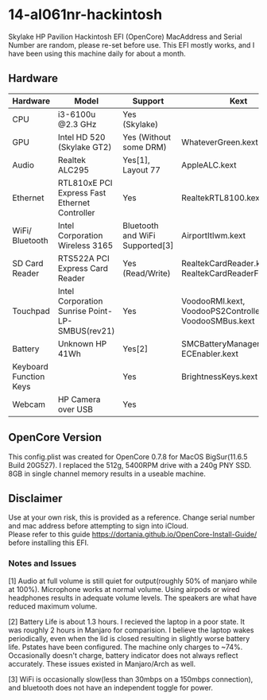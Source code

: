 # 14-al061nr-hackintosh
Skylake HP Pavilion Hackintosh EFI (OpenCore)
MacAddress and Serial Number are random, please re-set before use.  This EFI mostly works, and I have been using this machine daily for about a month.  

## Hardware ##

| Hardware               | Model                                           | Support                          | Kext                                                       |
|------------------------|-------------------------------------------------|----------------------------------|------------------------------------------------------------|
| CPU                    | i3-6100u @2.3 GHz                               | Yes (Skylake)                    |                                                            |
| GPU                    | Intel HD 520 (Skylake GT2)                      | Yes (Without some DRM)           | WhateverGreen.kext                                         |
| Audio                  | Realtek ALC295                                  | Yes[1], Layout 77                | AppleALC.kext                                              |
| Ethernet               | RTL810xE PCI Express Fast Ethernet Controller   | Yes                              | RealtekRTL8100.kext                                        |
| WiFi/ Bluetooth        | Intel Corporation Wireless 3165                 | Bluetooth and WiFi Supported[3]  | AirportItlwm.kext                                          |
| SD Card Reader         | RTS522A PCI Express Card Reader                 | Yes (Read/Write)                 | RealtekCardReader.kext and RealtekCardReaderFriend.kext    |
| Touchpad               | Intel Corporation Sunrise Point-LP-SMBUS(rev21) | Yes                              | VoodooRMI.kext, VoodooPS2Controller.kext, VoodooSMBus.kext |
| Battery                | Unknown HP 41Wh                                 | Yes[2]                           | SMCBatteryManager.kext, ECEnabler.kext                     |
| Keyboard Function Keys |                                                 | Yes                              | BrightnessKeys.kext                                        |
| Webcam                 | HP Camera over USB                              | Yes                              |                                                            |


## OpenCore Version ##

This config.plist was created for OpenCore 0.7.8 for MacOS BigSur(11.6.5 Build 20G527).  I replaced the 512g, 5400RPM drive with a 240g PNY SSD. 8GB in single channel memory results in a useable machine.  

## Disclaimer ##
Use at your own risk, this is provided as a reference.  Change serial number and mac address before attempting to sign into iCloud.  
Please refer to this guide https://dortania.github.io/OpenCore-Install-Guide/ before installing this EFI.  

### Notes and Issues ###
[1] Audio at full volume is still quiet for output(roughly 50% of manjaro while at 100%).  Microphone works at normal volume.  Using airpods or wired headphones results in adequate volume levels.  The speakers are what have reduced maximum volume.   

[2] Battery Life is about 1.3 hours.  I recieved the laptop in a poor state. It was roughly 2 hours in Manjaro for comparision.  I believe the laptop wakes periodically, even when the lid is closed resulting in slightly worse battery life.  Pstates have been configured.  The machine only charges to ~74%.  Occasionally doesn't charge, battery indicator does not always reflect accurately.  These issues existed in Manjaro/Arch as well.    

[3] WiFi is occasionally slow(less than 30mbps on a 150mbps connection), and bluetooth does not have an independent toggle for power.  
